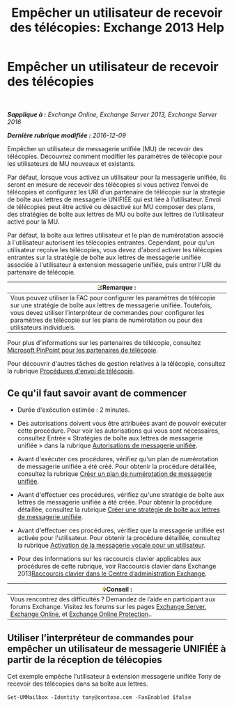 ﻿---
title: 'Empêcher un utilisateur de recevoir des télécopies: Exchange 2013 Help'
TOCTitle: Empêcher un utilisateur de recevoir des télécopies
ms:assetid: b5d022b9-043a-4324-87fb-074d5e2c2ca3
ms:mtpsurl: https://technet.microsoft.com/fr-fr/library/Bb201722(v=EXCHG.150)
ms:contentKeyID: 52057140
ms.date: 05/23/2018
mtps_version: v=EXCHG.150
ms.translationtype: MT
---

# Empêcher un utilisateur de recevoir des télécopies

 

_**Sapplique à :** Exchange Online, Exchange Server 2013, Exchange Server 2016_

_**Dernière rubrique modifiée :** 2016-12-09_

Empêcher un utilisateur de messagerie unifiée (MU) de recevoir des télécopies. Découvrez comment modifier les paramètres de télécopie pour les utilisateurs de MU nouveaux et existants.

Par défaut, lorsque vous activez un utilisateur pour la messagerie unifiée, ils seront en mesure de recevoir des télécopies si vous activez l’envoi de télécopies et configurez les URI d’un partenaire de télécopie sur la stratégie de boîte aux lettres de messagerie UNIFIÉE qui est liée à l’utilisateur. Envoi de télécopies peut être activé ou désactivé sur MU composer des plans, des stratégies de boîte aux lettres de MU ou boîte aux lettres de l’utilisateur activé pour la MU.

Par défaut, la boîte aux lettres utilisateur et le plan de numérotation associé à l'utilisateur autorisent les télécopies entrantes. Cependant, pour qu'un utilisateur reçoive les télécopies, vous devez d'abord activer les télécopies entrantes sur la stratégie de boîte aux lettres de messagerie unifiée associée à l'utilisateur à extension messagerie unifiée, puis entrer l'URI du partenaire de télécopie.

<table>
<thead>
<tr class="header">
<th><img src="images/JJ159664.note(EXCHG.150).gif" title="Remarque" alt="Remarque" />Remarque :</th>
</tr>
</thead>
<tbody>
<tr class="odd">
<td>Vous pouvez utiliser la FAC pour configurer les paramètres de télécopie sur une stratégie de boîte aux lettres de messagerie unifiée. Toutefois, vous devez utiliser l’interpréteur de commandes pour configurer les paramètres de télécopie sur les plans de numérotation ou pour des utilisateurs individuels.</td>
</tr>
</tbody>
</table>


Pour plus d’informations sur les partenaires de télécopie, consultez [Microsoft PinPoint pour les partenaires de télécopie](https://go.microsoft.com/fwlink/?linkid=190238).

Pour découvrir d'autres tâches de gestion relatives à la télécopie, consultez la rubrique [Procédures d'envoi de télécopie](faxing-procedures-exchange-2013-help.md).

## Ce qu'il faut savoir avant de commencer

  - Durée d'exécution estimée : 2 minutes.

  - Des autorisations doivent vous être attribuées avant de pouvoir exécuter cette procédure. Pour voir les autorisations qui vous sont nécessaires, consultez Entrée « Stratégies de boîte aux lettres de messagerie unifiée » dans la rubrique [Autorisations de messagerie unifiée](unified-messaging-permissions-exchange-2013-help.md).

  - Avant d'exécuter ces procédures, vérifiez qu'un plan de numérotation de messagerie unifiée a été créé. Pour obtenir la procédure détaillée, consultez la rubrique [Créer un plan de numérotation de messagerie unifiée](create-a-um-dial-plan-exchange-2013-help.md).

  - Avant d'effectuer ces procédures, vérifiez qu'une stratégie de boîte aux lettres de messagerie unifiée a été créée. Pour obtenir la procédure détaillée, consultez la rubrique [Créer une stratégie de boîte aux lettres de messagerie unifiée](create-a-um-mailbox-policy-exchange-2013-help.md).

  - Avant d'effectuer ces procédures, vérifiez que la messagerie unifiée est activée pour l'utilisateur. Pour obtenir la procédure détaillée, consultez la rubrique [Activation de la messagerie vocale pour un utilisateur](enable-a-user-for-voice-mail-exchange-2013-help.md).

  - Pour des informations sur les raccourcis clavier applicables aux procédures de cette rubrique, voir Raccourcis clavier dans Exchange 2013[Raccourcis clavier dans le Centre d’administration Exchange](keyboard-shortcuts-in-the-exchange-admin-center-exchange-online-protection-help.md).

<table>
<thead>
<tr class="header">
<th><img src="images/Bb125224.tip(EXCHG.150).gif" title="Conseil" alt="Conseil" />Conseil :</th>
</tr>
</thead>
<tbody>
<tr class="odd">
<td>Vous rencontrez des difficultés ? Demandez de l’aide en participant aux forums Exchange. Visitez les forums sur les pages <a href="https://go.microsoft.com/fwlink/p/?linkid=60612">Exchange Server</a>, <a href="https://go.microsoft.com/fwlink/p/?linkid=267542">Exchange Online</a>, et <a href="https://go.microsoft.com/fwlink/p/?linkid=285351">Exchange Online Protection</a>..</td>
</tr>
</tbody>
</table>


## Utiliser l’interpréteur de commandes pour empêcher un utilisateur de messagerie UNIFIÉE à partir de la réception de télécopies

Cet exemple empêche l'utilisateur à extension messagerie unifiée Tony de recevoir des télécopies dans sa boîte aux lettres.

    Set-UMMailbox -Identity tony@contoso.com -FaxEnabled $false

